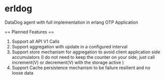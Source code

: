 # erldog
DataDog agent with full implementation in erlang OTP Application

== Planned Features ==

1. Support all API V1 Calls
2. Support aggregation with update in a configured interval
3. Support store mechanism for aggregation to avoid client application side accumulators (I do not need to keep the counter on your side, just call increment(V) or decrement(V) with the storage active )
4. Support Cache persistence mechanism to be failure resilient and  no loose data

  

 